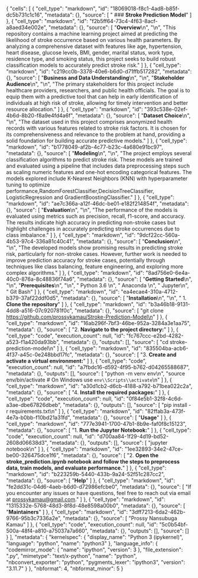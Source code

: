 {
 "cells": [
  {
   "cell_type": "markdown",
   "id": "18069018-f8c1-4ad8-b85f-dc5b731c1c16",
   "metadata": {},
   "source": [
    " ### **Stroke Prediction Model**"
   ]
  },
  {
   "cell_type": "markdown",
   "id": "f2b5ff64-73c4-4f63-8acf-a8aed34e002e",
   "metadata": {},
   "source": [
    "**Overview**\n",
    "\n",
    "This repository contains a machine learning project aimed at predicting the likelihood of stroke occurrence based on various health parameters. By analyzing a comprehensive dataset with features like age, hypertension, heart disease, glucose levels, BMI, gender, marital status, work type, residence type, and smoking status, this project seeks to build robust classification models to accurately predict stroke risk."
   ]
  },
  {
   "cell_type": "markdown",
   "id": "c219cc0b-3378-40e6-b6d0-d71ffb517282",
   "metadata": {},
   "source": [
    "**Business and Data Understanding**\n",
    "\n",
    "**Stakeholder Audience**\n",
    "\n",
    "The primary stakeholders for this project include healthcare providers, researchers, and public health officials. The goal is to equip them with a predictive tool that can help in early identification of individuals at high risk of stroke, allowing for timely intervention and better resource allocation."
   ]
  },
  {
   "cell_type": "markdown",
   "id": "393c538e-02ef-4b6d-8b20-f8a9e4fd4a6f",
   "metadata": {},
   "source": [
    "**Dataset Choice**\n",
    "\n",
    "The dataset used in this project comprises anonymized health records with various features related to stroke risk factors. It is chosen for its comprehensiveness and relevance to the problem at hand, providing a solid foundation for building accurate predictive models."
   ]
  },
  {
   "cell_type": "markdown",
   "id": "b1778049-af2b-4c77-b23c-4a680e91bc97",
   "metadata": {},
   "source": [
    "**Modeling**\n",
    "\n",
    "The project employs several classification algorithms to predict stroke risk. These models are trained and evaluated using a pipeline that includes data preprocessing steps such as scaling numeric features and one-hot encoding categorical features. The models explored include K-Nearest Neighbors (KNN) with hyperparameter tuning to optimize performance,RandomForestClassifier,DecisionTreeClassifier, LogisticRegression and GradientBoostingClassifier."
   ]
  },
  {
   "cell_type": "markdown",
   "id": "ae7c366a-a12f-46dc-be01-e182f214854f",
   "metadata": {},
   "source": [
    "**Evaluation**\n",
    "\n",
    "The performance of the models is evaluated using metrics such as precision, recall, f1-score, and accuracy. The results indicate high accuracy in predicting non-stroke cases but highlight challenges in accurately predicting stroke occurrences due to class imbalance."
   ]
  },
  {
   "cell_type": "markdown",
   "id": "9dcf22cc-560a-4b53-97c4-336a81c40c41",
   "metadata": {},
   "source": [
    "**Conclusion**\n",
    "\n",
    "The developed models show promising results in predicting stroke risk, particularly for non-stroke cases. However, further work is needed to improve prediction accuracy for stroke cases, potentially through techniques like class balancing, feature engineering, and exploring more complex algorithms."
   ]
  },
  {
   "cell_type": "markdown",
   "id": "8ad756e0-6e4a-40c0-876a-8c48836f74a6",
   "metadata": {},
   "source": [
    "**Getting Started**\n",
    "\n",
    "**Prerequisites**\n",
    "\n",
    "    Python 3.6 \n",
    "    Anaconda \n",
    "    Jupyter\n",
    "    Git Bash"
   ]
  },
  {
   "cell_type": "markdown",
   "id": "ea4ecae4-310a-4712-b379-37af22ddf0d5",
   "metadata": {},
   "source": [
    "**Installation**\n",
    "\n",
    "   1. **Clone the repository**"
   ]
  },
  {
   "cell_type": "markdown",
   "id": "b3a46b18-9131-4dd8-a516-07c920781f0c",
   "metadata": {},
   "source": [
    "git clone https://github.com/prossykamau/Stroke-Prediction-Model\n"
   ]
  },
  {
   "cell_type": "markdown",
   "id": "16ab296f-7bf3-46be-952a-3284a3e1aa75",
   "metadata": {},
   "source": [
    "2. **Navigate to the project directory:**"
   ]
  },
  {
   "cell_type": "code",
   "execution_count": null,
   "id": "fc767ccc-e2bd-4282-a523-f1a420da93bb",
   "metadata": {},
   "outputs": [],
   "source": [
    "cd stroke-prediction-model\n"
   ]
  },
  {
   "cell_type": "markdown",
   "id": "835504ba-acb6-4f37-a45c-0e248bbd17fc",
   "metadata": {},
   "source": [
    "3. **Create and activate a virtual environment:**"
   ]
  },
  {
   "cell_type": "code",
   "execution_count": null,
   "id": "a7fbdc16-d592-4f95-b762-d04265588687",
   "metadata": {},
   "outputs": [],
   "source": [
    "python -m venv env\n",
    "source env/bin/activate  # On Windows use `env\\Scripts\\activate`\n"
   ]
  },
  {
   "cell_type": "markdown",
   "id": "a30d1cb2-d6cb-4188-a792-b71bea022c2a",
   "metadata": {},
   "source": [
    "4. **Install the required packages:**"
   ]
  },
  {
   "cell_type": "code",
   "execution_count": null,
   "id": "0f84e5b1-32f8-4c6d-a3ae-dbe67826dbeb",
   "metadata": {},
   "outputs": [],
   "source": [
    "pip install -r requirements.txt\n"
   ]
  },
  {
   "cell_type": "markdown",
   "id": "82ffab3a-473f-4e7a-b0bb-f10bd21a31fd",
   "metadata": {},
   "source": [
    "**Usage**"
   ]
  },
  {
   "cell_type": "markdown",
   "id": "777e3941-1700-47b1-8b9e-faf0f8c15123",
   "metadata": {},
   "source": [
    "1. **Run the Jupyter Notebook:**"
   ]
  },
  {
   "cell_type": "code",
   "execution_count": null,
   "id": "d700aa84-1f29-4d19-bd52-2608d06638d3",
   "metadata": {},
   "outputs": [],
   "source": [
    "jupyter notebook\n"
   ]
  },
  {
   "cell_type": "markdown",
   "id": "1ee32893-34e2-47ce-be00-326475dce1f6",
   "metadata": {},
   "source": [
    "2. **Open the stroke_prediction.ipynb notebook and follow the steps to preprocess data, train models, and evaluate performance.**"
   ]
  },
  {
   "cell_type": "markdown",
   "id": "b223259b-5440-433b-9a24-52f51c287cc2",
   "metadata": {},
   "source": [
    "**Help**"
   ]
  },
  {
   "cell_type": "markdown",
   "id": "fe2dd31c-04d6-4aeb-b6d0-d72986efcbe0",
   "metadata": {},
   "source": [
    "If you encounter any issues or have questions, feel free to  reach out via email at prossykamau@gmail.com."
   ]
  },
  {
   "cell_type": "markdown",
   "id": "1315332e-5768-48d3-8f8d-48e8598a00b0",
   "metadata": {},
   "source": [
    "**Maintainers**"
   ]
  },
  {
   "cell_type": "markdown",
   "id": "3dff7213-6da2-462b-9766-95b3c7336a2e",
   "metadata": {},
   "source": [
    "Prossy Nansubuga Kamau"
   ]
  },
  {
   "cell_type": "code",
   "execution_count": null,
   "id": "5c0b54bf-500a-48f4-a810-a75037a7a660",
   "metadata": {},
   "outputs": [],
   "source": []
  }
 ],
 "metadata": {
  "kernelspec": {
   "display_name": "Python 3 (ipykernel)",
   "language": "python",
   "name": "python3"
  },
  "language_info": {
   "codemirror_mode": {
    "name": "ipython",
    "version": 3
   },
   "file_extension": ".py",
   "mimetype": "text/x-python",
   "name": "python",
   "nbconvert_exporter": "python",
   "pygments_lexer": "ipython3",
   "version": "3.11.7"
  }
 },
 "nbformat": 4,
 "nbformat_minor": 5
}
